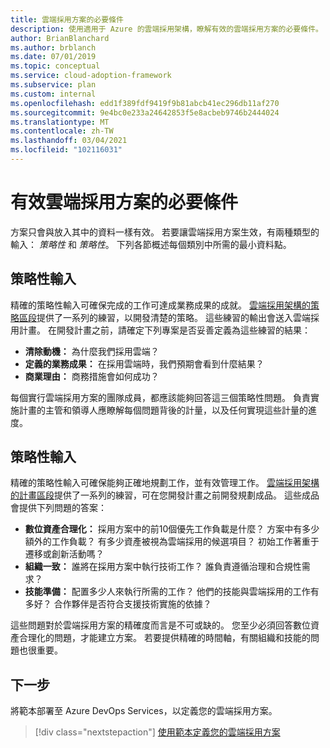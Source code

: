 ```yaml
---
title: 雲端採用方案的必要條件
description: 使用適用于 Azure 的雲端採用架構，瞭解有效的雲端採用方案的必要條件。
author: BrianBlanchard
ms.author: brblanch
ms.date: 07/01/2019
ms.topic: conceptual
ms.service: cloud-adoption-framework
ms.subservice: plan
ms.custom: internal
ms.openlocfilehash: edd1f389fdf9419f9b81abcb41ec296db11af270
ms.sourcegitcommit: 9e4bc0e233a24642853f5e8acbeb9746b2444024
ms.translationtype: MT
ms.contentlocale: zh-TW
ms.lasthandoff: 03/04/2021
ms.locfileid: "102116031"
---
```

# <a name="prerequisites-for-an-effective-cloud-adoption-plan"></a>有效雲端採用方案的必要條件

方案只會與放入其中的資料一樣有效。 若要讓雲端採用方案生效，有兩種類型的輸入： *策略性* 和 *策略性*。 下列各節概述每個類別中所需的最小資料點。

## <a name="strategic-inputs"></a>策略性輸入

精確的策略性輸入可確保完成的工作可達成業務成果的成就。 [雲端採用架構的策略區段](../strategy/index.md)提供了一系列的練習，以開發清楚的策略。 這些練習的輸出會送入雲端採用計畫。 在開發計畫之前，請確定下列專案是否妥善定義為這些練習的結果：

- **清除動機：** 為什麼我們採用雲端？
- **定義的業務成果：** 在採用雲端時，我們預期會看到什麼結果？
- **商業理由：** 商務措施會如何成功？

每個實行雲端採用方案的團隊成員，都應該能夠回答這三個策略性問題。 負責實施計畫的主管和領導人應瞭解每個問題背後的計量，以及任何實現這些計量的進度。

## <a name="tactical-inputs"></a>策略性輸入

精確的策略性輸入可確保能夠正確地規劃工作，並有效管理工作。 [雲端採用架構的計畫區段](./index.md)提供了一系列的練習，可在您開發計畫之前開發規劃成品。 這些成品會提供下列問題的答案：

- **數位資產合理化：** 採用方案中的前10個優先工作負載是什麼？ 方案中有多少額外的工作負載？ 有多少資產被視為雲端採用的候選項目？ 初始工作著重于遷移或創新活動嗎？
- **組織一致：** 誰將在採用方案中執行技術工作？ 誰負責遵循治理和合規性需求？
- **技能準備：** 配置多少人來執行所需的工作？ 他們的技能與雲端採用的工作有多好？ 合作夥伴是否符合支援技術實施的依據？

這些問題對於雲端採用方案的精確度而言是不可或缺的。 您至少必須回答數位資產合理化的問題，才能建立方案。 若要提供精確的時間軸，有關組織和技能的問題也很重要。

## <a name="next-steps"></a>下一步

將範本部署至 Azure DevOps Services，以定義您的雲端採用方案。

> [!div class="nextstepaction"]
> [使用範本定義您的雲端採用方案](./template.md)

